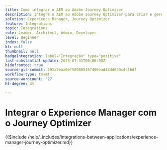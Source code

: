 ```yaml
---
title: Como integrar o AEM ao Adobe Journey Optimizer
description: Integre o AEM ao Adobe Journey Optimizer para criar e gerenciar jornadas do cliente.
solution: Experience Manager, Journey Optimizer
feature: Integrations
topic: Integrations
role: Leader, Architect, Admin, Developer
level: Beginner
index: false
kt: null
thumbnail: null
badgeIntegration: label="Integração" type="positive"
last-substantial-update: 2023-07-31T00:00:00Z
hidefromtoc: true
source-git-commit: 291a7eaa0ef589805167400ead48dd650c4c16df
workflow-type: tm+mt
source-wordcount: '27'
ht-degree: 3%

---
```



# Integrar o Experience Manager com o Journey Optimizer

{{$include /help/_includes/integrations-between-applications/experience-manager-journey-optimizer.md}}
